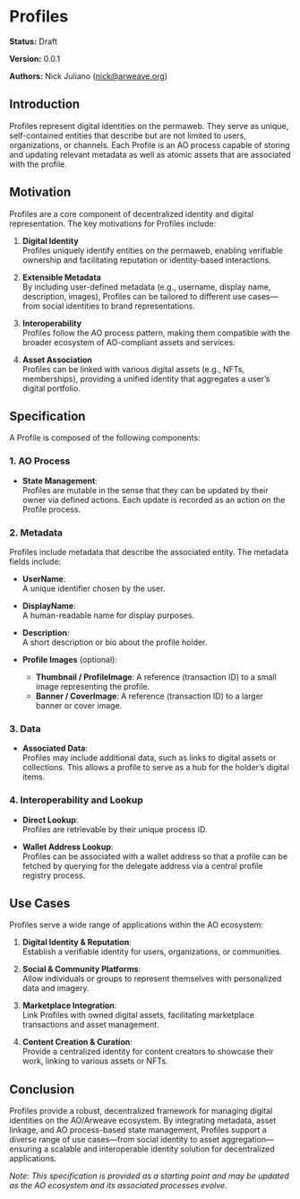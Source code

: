 # Profiles

**Status:** Draft

**Version:** 0.0.1

**Authors:** Nick Juliano (nick@arweave.org)

## Introduction

Profiles represent digital identities on the permaweb. They serve as unique, self-contained entities that describe but are not limited to users, organizations, or channels. Each Profile is an AO process capable of storing and updating relevant metadata as well as atomic assets that are associated with the profile.

## Motivation

Profiles are a core component of decentralized identity and digital representation. The key motivations for Profiles include:

1. **Digital Identity**  
   Profiles uniquely identify entities on the permaweb, enabling verifiable ownership and facilitating reputation or identity-based interactions.

2. **Extensible Metadata**  
   By including user-defined metadata (e.g., username, display name, description, images), Profiles can be tailored to different use cases—from social identities to brand representations.

3. **Interoperability**  
   Profiles follow the AO process pattern, making them compatible with the broader ecosystem of AO-compliant assets and services.

4. **Asset Association**  
   Profiles can be linked with various digital assets (e.g., NFTs, memberships), providing a unified identity that aggregates a user’s digital portfolio.

## Specification

A Profile is composed of the following components:

### 1. **AO Process**

- **State Management**:  
  Profiles are mutable in the sense that they can be updated by their owner via defined actions. Each update is recorded as an action on the Profile process.

### 2. **Metadata**

Profiles include metadata that describe the associated entity. The metadata fields include:

- **UserName**:  
  A unique identifier chosen by the user.

- **DisplayName**:  
  A human-readable name for display purposes.

- **Description**:  
  A short description or bio about the profile holder.

- **Profile Images** (optional):  
  - **Thumbnail / ProfileImage**: A reference (transaction ID) to a small image representing the profile.
  - **Banner / CoverImage**: A reference (transaction ID) to a larger banner or cover image.

### 3. **Data**

- **Associated Data**:  
  Profiles may include additional data, such as links to digital assets or collections. This allows a profile to serve as a hub for the holder’s digital items.

### 4. **Interoperability and Lookup**

- **Direct Lookup**:  
  Profiles are retrievable by their unique process ID.

- **Wallet Address Lookup**:  
  Profiles can be associated with a wallet address so that a profile can be fetched by querying for the delegate address via a central profile registry process.

## Use Cases

Profiles serve a wide range of applications within the AO ecosystem:

1. **Digital Identity & Reputation**:  
   Establish a verifiable identity for users, organizations, or communities.

2. **Social & Community Platforms**:  
   Allow individuals or groups to represent themselves with personalized data and imagery.

3. **Marketplace Integration**:  
   Link Profiles with owned digital assets, facilitating marketplace transactions and asset management.

4. **Content Creation & Curation**:  
   Provide a centralized identity for content creators to showcase their work, linking to various assets or NFTs.

## Conclusion

Profiles provide a robust, decentralized framework for managing digital identities on the AO/Arweave ecosystem. By integrating metadata, asset linkage, and AO process-based state management, Profiles support a diverse range of use cases—from social identity to asset aggregation—ensuring a scalable and interoperable identity solution for decentralized applications.

*Note: This specification is provided as a starting point and may be updated as the AO ecosystem and its associated processes evolve.*